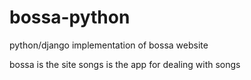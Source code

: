 bossa-python
============

python/django implementation of bossa website

bossa is the site
songs is the app for dealing with songs